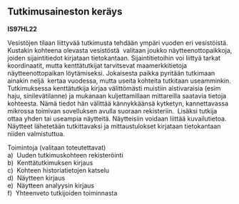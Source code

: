 Tutkimusaineston keräys
-----------------------

**IS97HL22**

Vesistöjen tilaan liittyvää tutkimusta tehdään ympäri vuoden eri
vesistöistä. Kustakin kohteena olevasta vesistöstä  valitaan joukko
näytteenottopaikkoja, joiden sijaintitiedot kirjataan tietokantaan.
Sijaintitietoihin voi liittyä tarkat koordinaatit, mutta kenttätutkijat
tarvitsevat maamerkkitietoja näytteenottopaikan löytämiseksi. Jokaisesta
paikka pyritään tutkimaan ainakin neljä  kertaa vuodessa, mutta useita
kohteita tutkitaan useamminkin. Tutkimuksessa kenttätutkija kirjaa
välittömästi muistiin aistivaraisia (esim haju, sinilevätilanne) ja
mukanaan kuljettamillaan mittareilla saatavia tietoja kohteesta. Nämä
tiedot hän välittää kännykkäänsä kytketyn, kannettavassa mikrossa
toimivan sovelluksen avulla suoraan rekisteriin.  Lisäksi tutkija ottaa
yhden tai useampia näytteitä. Näytteisiin voidaan liittää kuvailutietoa.
Näytteet lähetetään tutkittavaksi ja mittaustulokset kirjataan
tietokantaan niiden valmistuttua.

Toimintoja (valitaan toteutettavat) \
a)  Uuden tutkimuskohteen rekisteröinti \
b)  Kenttätutkimuksen kirjaus \
c)  Kohteen historiatietojen katselu \
d)  Näytteen kirjaus \
e)  Näytteen analyysin kirjaus \
f)  Yhteenveto tutkijoiden toiminnasta \
  \
 
